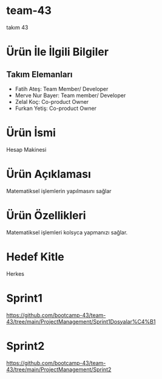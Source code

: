 # team-43
takım 43
# Ürün İle İlgili Bilgiler
## Takım Elemanları
- Fatih Ateş: Team Member/ Developer
- Merve Nur Bayer: Team member/ Developer
- Zelal Koç: Co-product Owner
- Furkan Yetiş: Co-product Owner
# Ürün İsmi
Hesap Makinesi
# Ürün Açıklaması
Matematiksel işlemlerin yapılmasını sağlar

# Ürün Özellikleri
Matematiksel işlemleri kolsyca yapmanızı sağlar.
# Hedef Kitle
 Herkes

# Sprint1

https://github.com/bootcamp-43/team-43/tree/main/ProjectManagement/Sprint1Dosyalar%C4%B1

# Sprint2

https://github.com/bootcamp-43/team-43/tree/main/ProjectManagement/Sprint2

